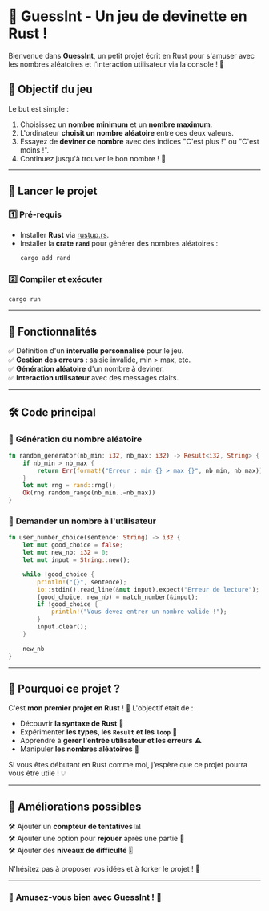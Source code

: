 # 🎲 GuessInt - Un jeu de devinette en Rust !

Bienvenue dans **GuessInt**, un petit projet écrit en Rust pour s'amuser avec les nombres aléatoires et l'interaction utilisateur via la console ! 🚀

## 📌 Objectif du jeu

Le but est simple :

1. Choisissez un **nombre minimum** et un **nombre maximum**.
2. L'ordinateur **choisit un nombre aléatoire** entre ces deux valeurs.
3. Essayez de **deviner ce nombre** avec des indices "C'est plus !" ou "C'est moins !".
4. Continuez jusqu'à trouver le bon nombre ! 🎉

---

## 🚀 Lancer le projet

### 1️⃣ **Pré-requis**

- Installer **Rust** via [rustup.rs](https://rustup.rs/).
- Installer la **crate `rand`** pour générer des nombres aléatoires :
  ```sh
  cargo add rand
  ```

### 2️⃣ **Compiler et exécuter**

```sh
cargo run
```

---

## 📜 Fonctionnalités

✅ Définition d'un **intervalle personnalisé** pour le jeu.  
✅ **Gestion des erreurs** : saisie invalide, min > max, etc.  
✅ **Génération aléatoire** d'un nombre à deviner.  
✅ **Interaction utilisateur** avec des messages clairs.

---

## 🛠 Code principal

### 🔢 **Génération du nombre aléatoire**

```rust
fn random_generator(nb_min: i32, nb_max: i32) -> Result<i32, String> {
    if nb_min > nb_max {
        return Err(format!("Erreur : min {} > max {}", nb_min, nb_max));
    }
    let mut rng = rand::rng();
    Ok(rng.random_range(nb_min..=nb_max))
}
```

### 🎤 **Demander un nombre à l'utilisateur**

```rust
fn user_number_choice(sentence: String) -> i32 {
    let mut good_choice = false;
    let mut new_nb: i32 = 0;
    let mut input = String::new();

    while !good_choice {
        println!("{}", sentence);
        io::stdin().read_line(&mut input).expect("Erreur de lecture");
        (good_choice, new_nb) = match_number(&input);
        if !good_choice {
            println!("Vous devez entrer un nombre valide !");
        }
        input.clear();
    }

    new_nb
}
```

---

## 🎯 Pourquoi ce projet ?

C'est **mon premier projet en Rust** ! 🎉 L'objectif était de :

- Découvrir **la syntaxe de Rust** 🦀
- Expérimenter **les types, les `Result` et les `loop`** 🔄
- Apprendre à **gérer l'entrée utilisateur et les erreurs** ⚠️
- Manipuler **les nombres aléatoires** 🎲

Si vous êtes débutant en Rust comme moi, j'espère que ce projet pourra vous être utile ! 💡

---

## 📌 Améliorations possibles

🛠 Ajouter un **compteur de tentatives** 📊  
🛠 Ajouter une option pour **rejouer** après une partie 🔄  
🛠 Ajouter des **niveaux de difficulté** 🎚️

N'hésitez pas à proposer vos idées et à forker le projet ! 🚀

---

### 📢 **Amusez-vous bien avec GuessInt !** 🎉
